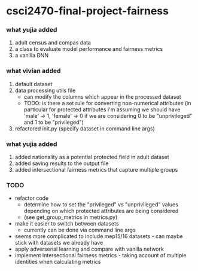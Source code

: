 # csci2470-final-project-fairness

### what yujia added
1. adult census and compas data
2. a class to evaluate model performance and fairness metrics
3. a vanilla DNN

### what vivian added
1. default dataset
2. data processing utils file
    - can modify the columns which appear in the processed dataset
    - TODO: is there a set rule for converting non-numerical attributes 
    (in particular for protected attributes i'm assuming we should have 'male' -> 1, 'female' -> 0 if we are considering 0 to be "unprivileged" and 1 to be "privileged")
3. refactored init.py (specify dataset in command line args)

### what yujia added
1. added nationality as a potential protected field in adult dataset
2. added saving results to the output file
3. added intersectional fairness metrics that capture multiple groups 

### TODO
* refactor code
    - determine how to set the "privileged" vs "unprivileged" values depending on which protected attributes are being considered
    - (see get_group_metrics in metrics.py)
* make it easier to switch between datasets
    - currently can be done via command line args
* seems more complicated to include mep15/16 datasets - can maybe stick with datasets we already have
* apply adverserial learning and compare with vanilla network
* implement intersectional fairness metrics - taking account of multiple identities when calculating metrics
